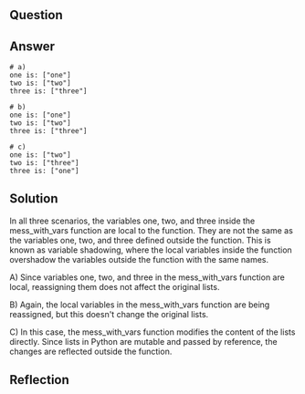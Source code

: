 # 

## Question

## Answer

```
# a)
one is: ["one"]
two is: ["two"]
three is: ["three"]
```

```
# b)
one is: ["one"]
two is: ["two"]
three is: ["three"]
```

```
# c)
one is: ["two"]
two is: ["three"]
three is: ["one"]
```

## Solution

In all three scenarios, the variables one, two, and three inside the mess_with_vars function are local to the function. They are not the same as the variables one, two, and three defined outside the function. This is known as variable shadowing, where the local variables inside the function overshadow the variables outside the function with the same names.

A) Since variables one, two, and three in the mess_with_vars function are local, reassigning them does not affect the original lists.

B) Again, the local variables in the mess_with_vars function are being reassigned, but this doesn't change the original lists.

C) In this case, the mess_with_vars function modifies the content of the lists directly. Since lists in Python are mutable and passed by reference, the changes are reflected outside the function.

## Reflection
